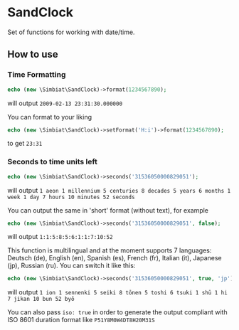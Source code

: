 # SandClock
Set of functions for working with date/time.

## How to use
### Time Formatting
```php
echo (new \Simbiat\SandClock)->format(1234567890);
```
will output `2009-02-13 23:31:30.000000`

You can format to your liking
```php
echo (new \Simbiat\SandClock)->setFormat('H:i')->format(1234567890);
```
to get `23:31`

### Seconds to time units left
```php
echo (new \Simbiat\SandClock)->seconds('31536050000829051');
```
will output `1 aeon 1 millennium 5 centuries 8 decades 5 years 6 months 1 week 1 day 7 hours 10 minutes 52 seconds`

You can output the same in 'short' format (without text), for example
```php
echo (new \Simbiat\SandClock)->seconds('31536050000829051', false);
```
will output `1:1:5:8:5:6:1:1:7:10:52`

This function is multilingual and at the moment supports 7 languages: Deutsch (de), English (en), Spanish (es), French (fr), Italian (it), Japanese (jp), Russian (ru). You can switch it like this:
```php
echo (new \Simbiat\SandClock)->seconds('31536050000829051', true, 'jp');
```
will output `1 ion 1 sennenki 5 seiki 8 tōnen 5 toshi 6 tsuki 1 shū 1 hi 7 jikan 10 bun 52 byō`

You can also pass `iso: true` in order to generate the output compliant with ISO 8601 duration format like `P51Y8M0W4DT8H20M31S`
